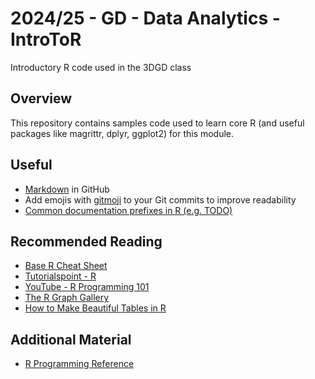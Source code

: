 # 2024/25 - GD - Data Analytics - IntroToR
Introductory R code used in the 3DGD class

## Overview 
This repository contains samples code used to learn core R (and useful packages like magrittr, dplyr, ggplot2) for this module.

## Useful 
- [Markdown](https://docs.github.com/en/enterprise-cloud@latest/get-started/writing-on-github/getting-started-with-writing-and-formatting-on-github/basic-writing-and-formatting-syntax) in GitHub
- Add emojis with [gitmoji](https://gitmoji.dev/) to your Git commits to improve readability
- [Common documentation prefixes in R (e.g. TODO)](https://github.com/dokato/todor)

## Recommended Reading
- [Base R Cheat Sheet ](https://iqss.github.io/dss-workshops/R/Rintro/base-r-cheat-sheet.pdf)
- [Tutorialspoint - R](https://www.tutorialspoint.com/r/index.htm)
- [YouTube - R Programming 101](https://www.youtube.com/@RProgramming101)
- [The R Graph Gallery](https://r-graph-gallery.com/)
- [How to Make Beautiful Tables in R](https://rfortherestofus.com/2019/11/how-to-make-beautiful-tables-in-r)

## Additional Material
- [R Programming Reference](https://rpubs.com/uwaterloodatateam/r-programming-reference)




